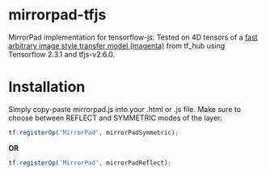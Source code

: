 # mirrorpad-tfjs

MirrorPad implementation for tensorflow-js. Tested on 4D tensors of a [fast arbitrary image style transfer model (magenta)](https://tfhub.dev/google/magenta/arbitrary-image-stylization-v1-256/2) from tf_hub using Tensorflow 2.3.1 and tfjs-v2.6.0.


# Installation

Simply copy-paste mirrorpad.js into your .html or .js file. Make sure to choose between REFLECT and SYMMETRIC modes of the layer:

```javascript
tf.registerOp('MirrorPad', mirrorPadSymmetric);
```

**OR**

```javascript
tf.registerOp('MirrorPad', mirrorPadReflect);
```
